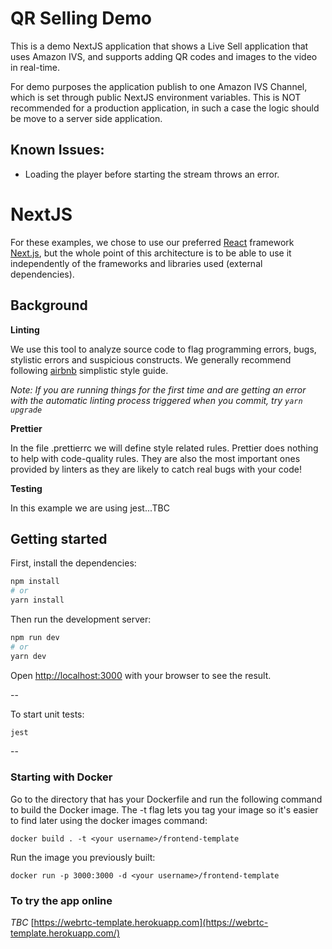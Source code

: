 # QR Selling Demo

This is a demo NextJS application that shows a Live Sell application that uses Amazon IVS, and supports adding QR codes and images to the video in real-time.

For demo purposes the application publish to one Amazon IVS Channel, which is set through public NextJS environment variables. This is NOT recommended for a production application, in such a case the logic should be move to a server side application.

## Known Issues:

-   Loading the player before starting the stream throws an error.

# NextJS

For these examples, we chose to use our preferred [React](https://reactjs.org/) framework [Next.js](https://nextjs.org/), but the whole point of this architecture is to be able to use it independently of the frameworks and libraries used (external dependencies).

## Background

**Linting**

We use this tool to analyze source code to flag programming errors, bugs, stylistic errors and suspicious constructs. We generally recommend following [airbnb](https://airbnb.io/javascript/) simplistic style guide.

_Note: If you are running things for the first time and are getting an error with the automatic linting process triggered when you commit, try `yarn upgrade`_

**Prettier**

In the file .prettierrc we will define style related rules.
Prettier does nothing to help with code-quality rules. They are also the most important ones provided by linters as they are likely to catch real bugs with your code!

**Testing**

In this example we are using jest...TBC

## Getting started

First, install the dependencies:

```bash
npm install
# or
yarn install
```

Then run the development server:

```bash
npm run dev
# or
yarn dev
```

Open [http://localhost:3000](http://localhost:3000) with your browser to see the result.

--

To start unit tests:

```bash
jest
```

--

### Starting with Docker

Go to the directory that has your Dockerfile and run the following command to build the Docker image. The -t flag lets you tag your image so it's easier to find later using the docker images command:

```
docker build . -t <your username>/frontend-template
```

Run the image you previously built:

```
docker run -p 3000:3000 -d <your username>/frontend-template
```

### To try the app online

_TBC_ [https://webrtc-template.herokuapp.com](https://webrtc-template.herokuapp.com/)
